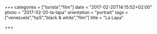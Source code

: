 +++
categories = ["turista","film"]
date = "2017-02-20T14:15:52+02:00"
photo = "2017-02-20-la-lapa"
orientation = "portrait"
tags = ["venezuela","hp5","black & white","film"]
title = "La Lapa"

+++
